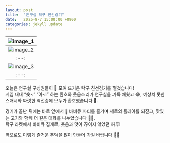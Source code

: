 ```yaml
---
layout: post
title:  "연구실 탁구 친선경기"
date:   2025-8-7 15:00:00 +0900
categories: jekyll update
---
```


| ![image_1](https://github.com/Inha-ERE/cure.github.io/blob/main/_images/ping1.jpg?raw=true) | 
|:--:| 
| ![image_2](https://github.com/Inha-ERE/cure.github.io/blob/main/_images/ping2.jpg?raw=true) | 
|:--:| 
| ![image_3](https://github.com/Inha-ERE/cure.github.io/blob/main/_images/ping3.jpg?raw=true) | 
|:--:| 

오늘은 연구실 구성원들이 🏓 모여 뜨거운 탁구 친선경기를 펼쳤습니다!  
게임 내내 “슛~” “아~!” 하는 환호와 웃음소리가 연구실을 가득 채웠고 😂, 예상치 못한 스매시와 짜릿한 역전승에 모두가 환호했습니다 🙌.  

경기가 끝난 뒤에는 바로 옆에서 🍖 바비큐 파티를 즐기며 서로의 플레이를 되짚고, 맛있는 고기와 함께 더 깊은 대화를 나누었습니다 🥩🔥.  
탁구 라켓에서 바비큐 집게로, 웃음과 맛이 끊이지 않았던 하루!
  
앞으로도 이렇게 즐거운 추억을 많이 만들어 가길 바랍니다 💛✨ 